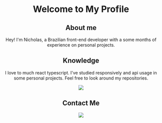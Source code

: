 <h1 align="center" > Welcome to My Profile </h1>

<h2 align="center" > About me </h2>

<p align="center" >
  Hey! I'm Nicholas, a Brazilian front-end developer with a some months of experience on personal projects.
</p>

<h2 align="center" > Knowledge </h2>

<p align="center" >
  I love to much react typescript.
  I've studied responsively and api usage in some personal projects. Feel free to look around my repositories.
</p>

<p align="center">
  <a href="https://skillicons.dev">
    <img src="https://skillicons.dev/icons?i=vscode,react,tailwind,next,vite,firebase,markdown&themes=dark" />
  </a>
</p>

<h2 align="center" > Contact Me </h2>

<p align="center">
  <a href="https://skillicons.dev">
    <img src="https://skillicons.dev/icons?i=linkedin,twitter,discord,instagram" />
  </a>
</p>
